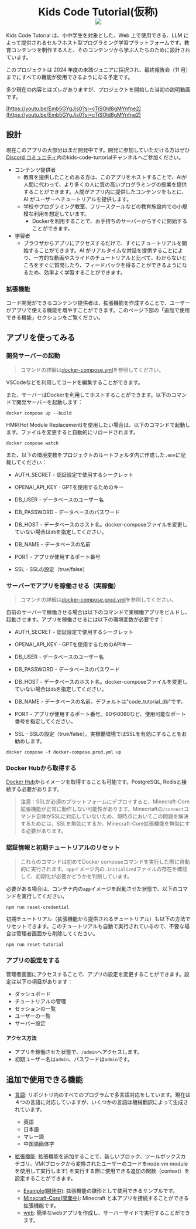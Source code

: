 <h1 align="center">
Kids Code Tutorial(仮称) <br /> <a href="https://github.com/google/blockly"><img src="https://tinyurl.com/built-on-blockly" /> </a>
</h1>

Kids Code Tutorial は、小中学生を対象とした、Web 上で使用できる、LLM によって提供されるセルフホスト型プログラミング学習プラットフォームです。教育コンテンツを制作する人と、そのコンテンツから学ぶ人たちのために設計されています。

このプロジェクトは 2024 年度の未踏ジュニアに採択され、最終報告会（11 月）までにすべての機能が使用できるようになる予定です。

多少現在の内容とはズレがありますが、プロジェクトを開始した当初の説明動画です。

[https://youtu.be/Emb5GYgJis0?si=cTiSOld8gMYnfne2](https://youtu.be/Emb5GYgJis0?si=cTiSOld8gMYnfne2)

## 設計

現在このアプリの大部分はまだ開発中です。開発に参加していただける方はぜひ[Discord コミュニティ](https://discord.gg/nAmPrUzVsN)内のkids-code-turtorialチャンネルへご参加ください。

- コンテンツ提供者
  - 教育を提供したことのある方は、このアプリをホストすることで、AIが人間に代わって、より多くの人に質の高いプログラミングの授業を提供することができます。人間がアプリ内に提供したコンテンツをもとに、AI がユーザーへチュートリアルを提供します。
  - 学校やプログラミング教室、フリースクールなどの教育施設内での小規模な利用を想定しています。
    - Dockerを利用することで、お手持ちのサーバーからすぐに開始することができます。
- 学習者
  - ブラウザからアプリにアクセスするだけで、すぐにチュートリアルを開始することができます。AI がリアルタイムな対話を提供することにより、一方的な動画やスライドのチュートリアルと比べて、わからないところをすぐに質問したり、フィードバックを得ることができるようになるため、効率よく学習することができます。

### 拡張機能
コード開発ができるコンテンツ提供者は、拡張機能を作成することで、ユーザーがアプリで使える機能を増やすことができます。このページ下部の「追加で使用できる機能」セクションをご覧ください。

## アプリを使ってみる

### 開発サーバーの起動

> コマンドの詳細は[docker-compose.yml](docker-compose.yml)を参照してください。

VSCodeなどを利用してコードを編集することができます。

また、サーバーはDockerを利用してホストすることができます。以下のコマンドで開発サーバーを起動します：
```
docker compose up --build
```

HMR(Hot Module Replacement)を使用したい場合は、以下のコマンドで起動します。ファイルを変更すると自動的にリロードされます。
```
docker compose watch
```

また、以下の環境変数をプロジェクトのルートフォルダ内に作成した`.env`に記載してください：
 - AUTH_SECRET - 認証設定で使用するシークレット
 - OPENAI_API_KEY - GPTを使用するためのキー

 - DB_USER - データベースのユーザー名
 - DB_PASSWORD - データベースのパスワード
 - DB_HOST - データベースのホスト名。docker-composeファイルを変更していない場合は`db`を指定してください。
 - DB_NAME - データベースの名前

 - PORT - アプリが使用するポート番号
 - SSL - SSLの設定（true/false）

### サーバーでアプリを稼働させる（実稼働）

> コマンドの詳細は[docker-compose.prod.yml](docker-compose.prod.yml)を参照してください。

自前のサーバーで稼働させる場合は以下のコマンドで実稼働アプリをビルドし、起動させます。アプリを稼働させるには以下の環境変数が必要です：
 - AUTH_SECRET - 認証設定で使用するシークレット
 - OPENAI_API_KEY - GPTを使用するためのAPIキー

 - DB_USER - データベースのユーザー名
 - DB_PASSWORD - データベースのパスワード
 - DB_HOST - データベースのホスト名。docker-composeファイルを変更していない場合は`db`を指定してください。
 - DB_NAME - データベースの名前。デフォルトは"code_tutorial_db"です。
 - PORT - アプリが使用するポート番号。80や8080など、使用可能なポート番号を指定してください。
 - SSL - SSLの設定（true/false）。実稼働環境ではSSLを有効にすることをお勧めします。

```
docker compose -f docker-compose.prod.yml up
```

### Docker Hubから取得する
[Docker Hub](https://hub.docker.com/r/soumame/code-tutorial-app)からイメージを取得することも可能です。PostgreSQL, Redisと接続する必要があります。

> 注意：SSLが必須のプラットフォームにデプロイすると、Minecraft-Core拡張機能が正常に動作しない可能性があります。Minecrtaftの`/connect`コマンド自体がSSLに対応していないため、現時点においてこの問題を解決するためには、SSLを無効にするか、Minecraft-Core拡張機能を無効にする必要があります。

### 認証情報と初期チュートリアルのリセット
> これらのコマンドは初めてDocker composeコマンドを実行した際に自動的に実行されます。`app`イメージ内の`.initialized`ファイルの存在を確認して、初期化が必要かどうかを判断しています。

必要がある場合は、コンテナ内の`app`イメージを起動させた状態で、以下のコマンドを実行してください。
```
npm run reset-credential
```

初期チュートリアル（拡張機能から提供されるチュートリアル）も以下の方法でリセットできます。このチュートリアルも自動で実行されているので、不要な場合は管理者画面から削除してください。
```
npm run reset-tutorial
```
### アプリの設定をする

管理者画面にアクセスすることで、アプリの設定を変更することができます。設定は以下の項目があります：
- ダッシュボード
- チュートリアルの管理
- セッションの一覧
- ユーザーの一覧
- サーバー設定


#### アクセス方法
- アプリを稼働させた状態で、`/admin`へアクセスします。
- 初期ユーザー名は`admin`、パスワードは`admin`です。

## 追加で使用できる機能

- [言語](src/i18n/): リポジトリ内のすべてのプログラムで多言語対応をしています。現在は４つの言語に対応していますが、いくつかの言語は機械翻訳によって生成されています。

  - 英語
  - 日本語
  - マレー語
  - 中国語簡体字

- [拡張機能](app/src/extensions/): 拡張機能を追加することで、新しいブロック、ツールボックスカテゴリ、VM(ブロックから変換されたユーザーのコードをnode vm moduleを使用して実行します) を実行する際に使用できる追加の関数（context）を設定することができます。
  - [Example(開発中)](src/extensions/Example/): 拡張機能の雛形として使用できるサンプルです。
  - [Minecraft-Core(開発中)](app/src/extensions/Minecraft-Core/): Minecraft と本アプリを接続することができる拡張機能です。
  - [web](app/src/extensions/web/): 簡単なwebアプリを作成し、サーバーサイドで実行することができます。
